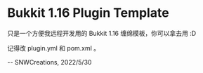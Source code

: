 # Bukkit 1.16 Plugin Template

只是一个方便我远程开发用的 Bukkit 1.16 缠绵模板，你可以拿去用 :D

记得改 plugin.yml 和 pom.xml 。

-- SNWCreations, 2022/5/30